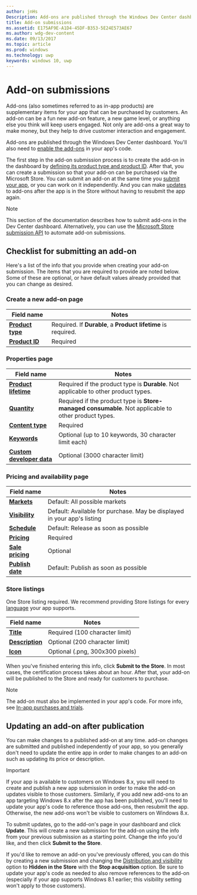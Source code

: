 ```yaml
---
author: jnHs
Description: Add-ons are published through the Windows Dev Center dashboard.
title: Add-on submissions
ms.assetid: E175AF9E-A1D4-45DF-B353-5E24E573AE67
ms.author: wdg-dev-content
ms.date: 09/13/2017
ms.topic: article
ms.prod: windows
ms.technology: uwp
keywords: windows 10, uwp
---
```


# Add-on submissions

Add-ons (also sometimes referred to as in-app products) are supplementary items for your app that can be purchased by customers. An add-on can be a fun new add-on feature, a new game level, or anything else you think will keep users engaged. Not only are add-ons a great way to make money, but they help to drive customer interaction and engagement.

Add-ons are published through the Windows Dev Center dashboard. You'll also need to [enable the add-ons](../monetize/in-app-purchases-and-trials.md) in your app's code.

The first step in the add-on submission process is to create the add-on in the dashboard by [defining its product type and product ID](set-your-add-on-product-id.md). After that, you can create a submission so that your add-on can be purchased via the Microsoft Store. You can submit an add-on at the same time you [submit your app](app-submissions.md), or you can work on it independently. And you can make [updates](#updating-an-add-on-after-publication) to add-ons after the app is in the Store without having to resubmit the app again.

> [!NOTE]
> This section of the documentation describes how to submit add-ons in the Dev Center dashboard. Alternatively, you can use the [Microsoft Store submission API](../monetize/create-and-manage-submissions-using-windows-store-services.md) to automate add-on submissions.

## Checklist for submitting an add-on

Here's a list of the info that you provide when creating your add-on submission. The items that you are required to provide are noted below. Some of these are optional, or have default values already provided that you can change as desired.

### Create a new add-on page
| Field name                    | Notes                            |
|-------------------------------|----------------------------------|
| [**Product type**](set-your-add-on-product-id.md#product-type)      | Required. If **Durable**, a **Product lifetime** is required. |  
| [**Product ID**](set-your-add-on-product-id.md#product-id)          | Required |        

<span/>

### Properties page
| Field name                    | Notes                              |   
|-------------------------------|------------------------------------|
| [**Product lifetime**](enter-add-on-properties.md#product-lifetime)  | Required if the product type is **Durable**. Not applicable to other product types. |
| [**Quantity**](enter-add-on-properties.md#quantity)  | Required if the product type is **Store-managed consumable**. Not applicable to other product types.
| [**Content type**](enter-add-on-properties.md#content-type)          | Required       |               
| [**Keywords**](enter-add-on-properties.md#keywords)                  | Optional (up to 10 keywords, 30 character limit each) |
| [**Custom developer data**](enter-add-on-properties.md#custom-developer-data)                               | Optional (3000 character limit)             |

<span/>

### Pricing and availability page
| Field name                    | Notes                                       |
|-------------------------------|---------------------------------------------|
| [**Markets**](set-add-on-pricing-and-availability.md#markets)  | Default: All possible markets |
| [**Visibility**](set-add-on-pricing-and-availability.md#visibility)   | Default: Available for purchase. May be displayed in your app's listing |
| [**Schedule**](set-add-on-pricing-and-availability.md#schedule)    | Default: Release as soon as possible
| [**Pricing**](set-add-on-pricing-and-availability.md#pricing)                | Required                                    |
| [**Sale pricing**](put-apps-and-add-ons-on-sale.md)               | Optional                             |
| [**Publish date**](set-add-on-pricing-and-availability.md#publish-date)                | Default: Publish as soon as possible |

<span/>

### Store listings
One Store listing required. We recommend providing Store listings for every [language](create-add-on-store-listings.md#store-listing-languages) your app supports.

| Field name                    | Notes                                       |
|-------------------------------|---------------------------------------------|
| [**Title**](create-add-on-store-listings.md#title)                    | Required (100 character limit)              |
| [**Description**](create-add-on-store-listings.md#description)       | Optional (200 character limit)              |
| [**Icon**](create-add-on-store-listings.md#icon)                    | Optional (.png, 300x300 pixels)             |

<span/>

When you've finished entering this info, click **Submit to the Store**. In most cases, the certification process takes about an hour. After that, your add-on will be published to the Store and ready for customers to purchase.

> [!NOTE]
> The add-on must also be implemented in your app's code. For more info, see [In-app purchases and trials](../monetize/in-app-purchases-and-trials.md).


## Updating an add-on after publication

You can make changes to a published add-on at any time. add-on changes are submitted and published independently of your app, so you generally don't need to update the entire app in order to make changes to an add-on such as updating its price or description.

> [!IMPORTANT]
> If your app is available to customers on Windows 8.x, you will need to create and publish a new app submission in order to make the add-on updates visible to those customers. Similarly, if you add new add-ons to an app targeting Windows 8.x after the app has been published, you'll need to update your app's code to reference those add-ons, then resubmit the app. Otherwise, the new add-ons won't be visible to customers on Windows 8.x.

To submit updates, go to the add-on's page in your dashboard and click **Update**. This will create a new submission for the add-on using the info from your previous submission as a starting point. Change the info you'd like, and then click **Submit to the Store**.

If you'd like to remove an add-on you've previously offered, you can do this by creating a new submission and changing the [Distribution and visibility](set-add-on-pricing-and-availability.md) option to **Hidden in the Store** with the **Stop acquisition** option. Be sure to update your app's code as needed to also remove references to the add-on (especially if your app supports Windows 8.1 earlier; this visibility setting won't apply to those customers).

